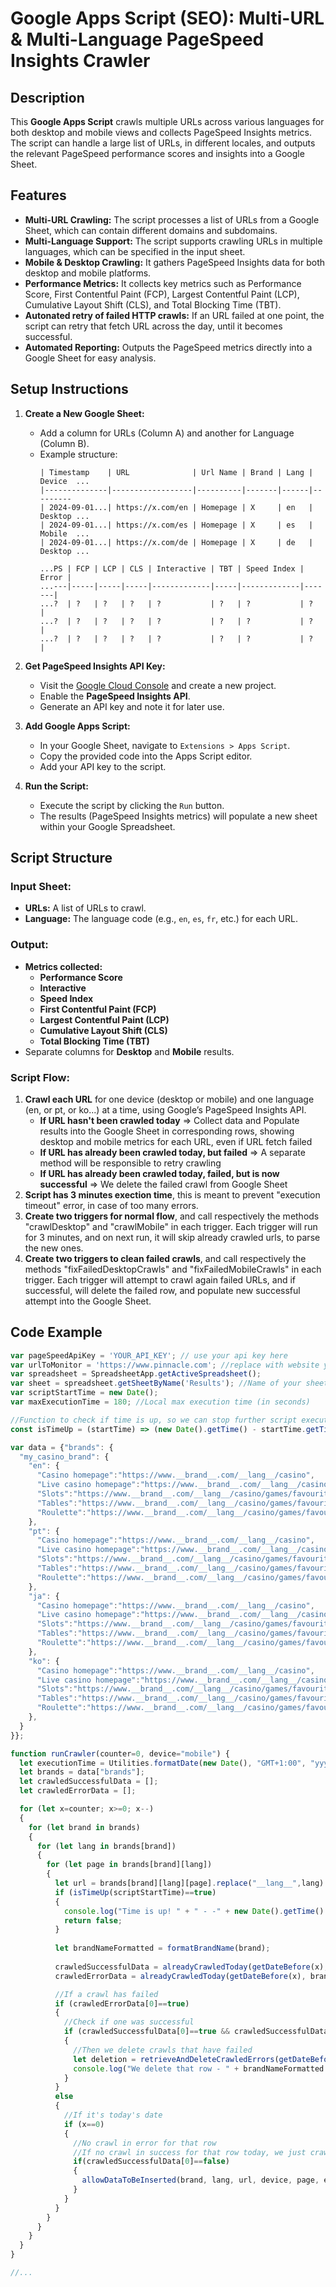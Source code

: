 # Google Apps Script (SEO): Multi-URL & Multi-Language PageSpeed Insights Crawler

## Description

This **Google Apps Script** crawls multiple URLs across various languages for both desktop and mobile views and collects PageSpeed Insights metrics. The script can handle a large list of URLs, in different locales, and outputs the relevant PageSpeed performance scores and insights into a Google Sheet.

## Features

- **Multi-URL Crawling:** The script processes a list of URLs from a Google Sheet, which can contain different domains and subdomains.
- **Multi-Language Support:** The script supports crawling URLs in multiple languages, which can be specified in the input sheet.
- **Mobile & Desktop Crawling:** It gathers PageSpeed Insights data for both desktop and mobile platforms.
- **Performance Metrics:** It collects key metrics such as Performance Score, First Contentful Paint (FCP), Largest Contentful Paint (LCP), Cumulative Layout Shift (CLS), and Total Blocking Time (TBT).
- **Autonated retry of failed HTTP crawls:** If an URL failed at one point, the script can retry that fetch URL across the day, until it becomes successful.
- **Automated Reporting:** Outputs the PageSpeed metrics directly into a Google Sheet for easy analysis.

## Setup Instructions

1. **Create a New Google Sheet:**
   - Add a column for URLs (Column A) and another for Language (Column B).
   - Example structure:
     ```
     | Timestamp    | URL              | Url Name | Brand | Lang | Device  ...
     |--------------|------------------|----------|-------|------|---------
     | 2024-09-01...| https://x.com/en | Homepage | X     | en   | Desktop ...
     | 2024-09-01...| https://x.com/es | Homepage | X     | es   | Mobile  ...
     | 2024-09-01...| https://x.com/de | Homepage | X     | de   | Desktop ...
     ```
     ```
     ...PS | FCP | LCP | CLS | Interactive | TBT | Speed Index | Error |
     ...---|-----|-----|-----|-------------|-----|-------------|-------|
     ...?  | ?   | ?   | ?   | ?           | ?   | ?           | ?     |
     ...?  | ?   | ?   | ?   | ?           | ?   | ?           | ?     |
     ...?  | ?   | ?   | ?   | ?           | ?   | ?           | ?     |
     ```
2. **Get PageSpeed Insights API Key:**
   - Visit the [Google Cloud Console](https://console.cloud.google.com/) and create a new project.
   - Enable the **PageSpeed Insights API**.
   - Generate an API key and note it for later use.

3. **Add Google Apps Script:**
   - In your Google Sheet, navigate to `Extensions > Apps Script`.
   - Copy the provided code into the Apps Script editor.
   - Add your API key to the script.

4. **Run the Script:**
   - Execute the script by clicking the `Run` button.
   - The results (PageSpeed Insights metrics) will populate a new sheet within your Google Spreadsheet.

## Script Structure

### Input Sheet:

- **URLs:** A list of URLs to crawl.
- **Language:** The language code (e.g., `en`, `es`, `fr`, etc.) for each URL.

### Output:

- **Metrics collected:**
  - **Performance Score**
  - **Interactive**
  - **Speed Index**
  - **First Contentful Paint (FCP)**
  - **Largest Contentful Paint (LCP)**
  - **Cumulative Layout Shift (CLS)**
  - **Total Blocking Time (TBT)**
- Separate columns for **Desktop** and **Mobile** results.

### Script Flow:
1. **Crawl each URL** for one device (desktop or mobile) and one language (en, or pt, or ko...) at a time, using Google’s PageSpeed Insights API.
    - **If URL hasn't been crawled today** => Collect data and Populate results into the Google Sheet in corresponding rows, showing desktop and mobile metrics for each URL, even if URL fetch failed
    - **If URL has already been crawled today, but failed** => A separate method will be responsible to retry crawling 
    - **If URL has already been crawled today, failed, but is now successful** => We delete the failed crawl from Google Sheet  
2. **Script has 3 minutes exection time**, this is meant to prevent "execution timeout" error, in case of too many errors.
3. **Create two triggers for normal flow**, and call respectively the methods "crawlDesktop" and "crawlMobile" in each trigger. Each trigger will run for 3 minutes, and on next run, it will skip already crawled urls, to parse the new ones.
4. **Create two triggers to clean failed crawls**, and call respectively the methods "fixFailedDesktopCrawls" and "fixFailedMobileCrawls" in each trigger. Each trigger will attempt to crawl again failed URLs, and if successful, will delete the failed row, and populate new successful attempt into the Google Sheet.



## Code Example

```javascript
var pageSpeedApiKey = 'YOUR_API_KEY'; // use your api key here
var urlToMonitor = 'https://www.pinnacle.com'; //replace with website you want to monitor
var spreadsheet = SpreadsheetApp.getActiveSpreadsheet();
var sheet = spreadsheet.getSheetByName('Results'); //Name of your sheet
var scriptStartTime = new Date();
var maxExecutionTime = 180; //Local max execution time (in seconds)

//Function to check if time is up, so we can stop further script execution to prevent an error triggering
const isTimeUp = (startTime) => (new Date().getTime() - startTime.getTime())/1000 >= maxExecutionTime;

var data = {"brands": {
  "my_casino_brand": {
    "en": {
      "Casino homepage":"https://www.__brand__.com/__lang__/casino", 
      "Live casino homepage":"https://www.__brand__.com/__lang__/casino/live", 
      "Slots":"https://www.__brand__.com/__lang__/casino/games/favourite/casino-slots", 
      "Tables":"https://www.__brand__.com/__lang__/casino/games/favourite/casino-table", 
      "Roulette":"https://www.__brand__.com/__lang__/casino/games/favourite/casino-table#casino-roulette"
    },
    "pt": {
      "Casino homepage":"https://www.__brand__.com/__lang__/casino", 
      "Live casino homepage":"https://www.__brand__.com/__lang__/casino/live", 
      "Slots":"https://www.__brand__.com/__lang__/casino/games/favourite/casino-slots", 
      "Tables":"https://www.__brand__.com/__lang__/casino/games/favourite/casino-table", 
      "Roulette":"https://www.__brand__.com/__lang__/casino/games/favourite/casino-table#casino-roulette"
    },
    "ja": {
      "Casino homepage":"https://www.__brand__.com/__lang__/casino", 
      "Live casino homepage":"https://www.__brand__.com/__lang__/casino/live", 
      "Slots":"https://www.__brand__.com/__lang__/casino/games/favourite/casino-slots", 
      "Tables":"https://www.__brand__.com/__lang__/casino/games/favourite/casino-table", 
      "Roulette":"https://www.__brand__.com/__lang__/casino/games/favourite/casino-table#casino-roulette"
    },
    "ko": {
      "Casino homepage":"https://www.__brand__.com/__lang__/casino", 
      "Live casino homepage":"https://www.__brand__.com/__lang__/casino/live", 
      "Slots":"https://www.__brand__.com/__lang__/casino/games/favourite/casino-slots", 
      "Tables":"https://www.__brand__.com/__lang__/casino/games/favourite/casino-table", 
      "Roulette":"https://www.__brand__.com/__lang__/casino/games/favourite/casino-table#casino-roulette"
    },    
  }
}};

function runCrawler(counter=0, device="mobile") {
  let executionTime = Utilities.formatDate(new Date(), "GMT+1:00", "yyyy-MM-dd'T'HH:mm:ss");
  let brands = data["brands"];
  let crawledSuccessfulData = [];
  let crawledErrorData = [];

  for (let x=counter; x>=0; x--)
  {
    for (let brand in brands)
    {
      for (let lang in brands[brand])
      {
        for (let page in brands[brand][lang])
        {
          let url = brands[brand][lang][page].replace("__lang__",lang).replace("__brand__",brand);
          if (isTimeUp(scriptStartTime)==true)
          {
            console.log("Time is up! " + " - -" + new Date().getTime() + " - " + scriptStartTime.getTime() + " - " + ((new Date().getTime()-scriptStartTime.getTime())/1000));
            return false;
          }
          
          let brandNameFormatted = formatBrandName(brand);
          
          crawledSuccessfulData = alreadyCrawledToday(getDateBefore(x), brandNameFormatted, device, lang, url);
          crawledErrorData = alreadyCrawledToday(getDateBefore(x), brandNameFormatted, device, lang, url, false);

          //If a crawl has failed
          if (crawledErrorData[0]==true)
          {
            //Check if one was successful
            if (crawledSuccessfulData[0]==true && crawledSuccessfulData[1]=="")
            {
              //Then we delete crawls that have failed
              let deletion = retrieveAndDeleteCrawledErrors(getDateBefore(x), brandNameFormatted, device, lang, url);
              console.log("We delete that row - " + brandNameFormatted +"-"+ device +"-"+ lang +"-"+  url  + " -> " + deletion);
            }
          } 
          else
          {
            //If it's today's date
            if (x==0)
            {
              //No crawl in error for that row
              //If no crawl in success for that row today, we just crawl
              if(crawledSuccessfulData[0]==false)
              {
                allowDataToBeInserted(brand, lang, url, device, page, executionTime, true);
              }       
            }            
          }                  
        }
      }
    }
  }  
}

//...



